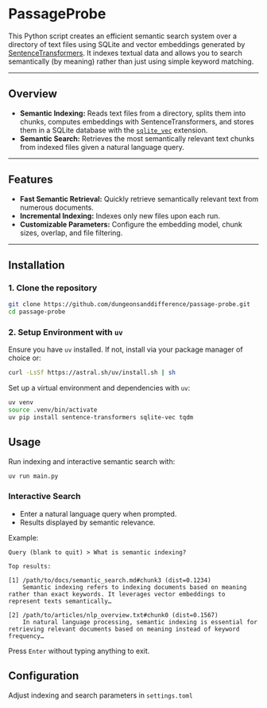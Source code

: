 # PassageProbe

This Python script creates an efficient semantic search system over a directory of text files using SQLite and vector embeddings generated by [SentenceTransformers](https://www.sbert.net/). It indexes textual data and allows you to search semantically (by meaning) rather than just using simple keyword matching.

---

## Overview

- **Semantic Indexing:** Reads text files from a directory, splits them into chunks, computes embeddings with SentenceTransformers, and stores them in a SQLite database with the [`sqlite_vec`](https://github.com/asg017/sqlite-vss) extension.
- **Semantic Search:** Retrieves the most semantically relevant text chunks from indexed files given a natural language query.

---

## Features

- **Fast Semantic Retrieval:** Quickly retrieve semantically relevant text from numerous documents.
- **Incremental Indexing:** Indexes only new files upon each run.
- **Customizable Parameters:** Configure the embedding model, chunk sizes, overlap, and file filtering.

---

## Installation

### 1. Clone the repository

```bash
git clone https://github.com/dungeonsanddifference/passage-probe.git
cd passage-probe
```

### 2. Setup Environment with `uv`

Ensure you have `uv` installed. If not, install via your package manager of choice or:

```bash
curl -LsSf https://astral.sh/uv/install.sh | sh
```

Set up a virtual environment and dependencies with `uv`:

```bash
uv venv
source .venv/bin/activate
uv pip install sentence-transformers sqlite-vec tqdm
```

## Usage

Run indexing and interactive semantic search with:

```bash
uv run main.py
```

### Interactive Search

* Enter a natural language query when prompted.
* Results displayed by semantic relevance.

Example:

```
Query (blank to quit) > What is semantic indexing?

Top results:

[1] /path/to/docs/semantic_search.md#chunk3 (dist=0.1234)
    Semantic indexing refers to indexing documents based on meaning rather than exact keywords. It leverages vector embeddings to represent texts semantically…

[2] /path/to/articles/nlp_overview.txt#chunk0 (dist=0.1567)
    In natural language processing, semantic indexing is essential for retrieving relevant documents based on meaning instead of keyword frequency…
```

Press `Enter` without typing anything to exit.

## Configuration

Adjust indexing and search parameters in `settings.toml`

